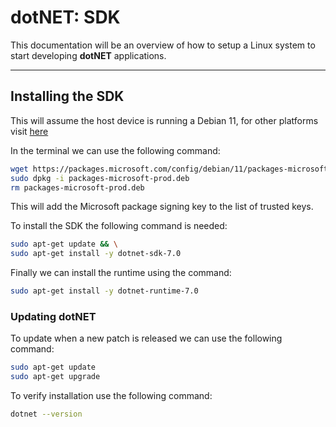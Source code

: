 # dotNET: SDK

This documentation will be an overview of how to setup a Linux system to start developing **dotNET** applications.

---

## Installing the SDK

This will assume the host device is running a Debian 11, for other platforms visit [here](https://dotnet.microsoft.com/en-us/download/dotnet/7.0)

In the terminal we can use the following command:

```bash
wget https://packages.microsoft.com/config/debian/11/packages-microsoft-prod.deb -O packages-microsoft-prod.deb
sudo dpkg -i packages-microsoft-prod.deb
rm packages-microsoft-prod.deb
```

This will add the Microsoft package signing key to the list of trusted keys.

To install the SDK the following command is needed:

```bash
sudo apt-get update && \
sudo apt-get install -y dotnet-sdk-7.0
```

Finally we can install the runtime using the command:

```bash
sudo apt-get install -y dotnet-runtime-7.0
```

### Updating dotNET

To update when a new patch is released we can use the following command:

```bash
sudo apt-get update
sudo apt-get upgrade
```

To verify installation use the following command:

```bash
dotnet --version
```